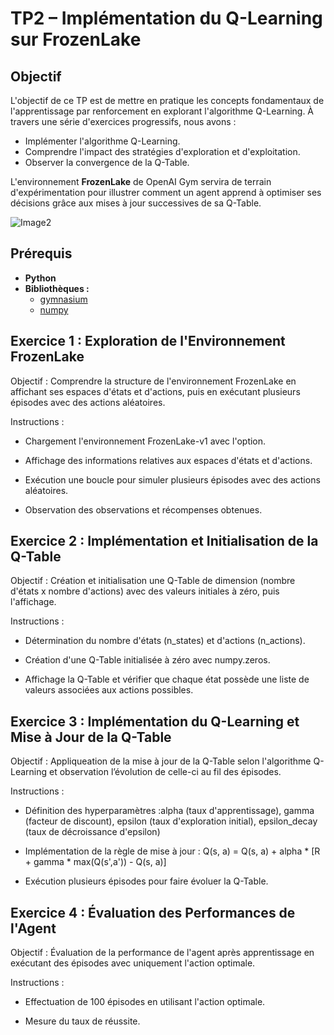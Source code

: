 # TP2 – Implémentation du Q-Learning sur FrozenLake

## Objectif

L'objectif de ce TP est de mettre en pratique les concepts fondamentaux de l'apprentissage par renforcement en explorant l'algorithme Q-Learning. À travers une série d'exercices progressifs, nous avons :

- Implémenter l'algorithme Q-Learning.
- Comprendre l'impact des stratégies d'exploration et d'exploitation.
- Observer la convergence de la Q-Table.
  
L'environnement **FrozenLake** de OpenAI Gym servira de terrain d'expérimentation pour illustrer comment un agent apprend à optimiser ses décisions grâce aux mises à jour successives de sa Q-Table.

![Image2](https://www.gymlibrary.dev/_images/frozen_lake.gif)

## Prérequis

- **Python** 
- **Bibliothèques :**
  - [gymnasium](https://www.gymlibrary.dev)  
  - [numpy](https://numpy.org)

## Exercice 1 : Exploration de l'Environnement FrozenLake
Objectif : Comprendre la structure de l'environnement FrozenLake en affichant ses espaces d'états et d'actions, puis en exécutant plusieurs épisodes avec des actions aléatoires.

Instructions :

- Chargement l'environnement FrozenLake-v1 avec l'option.

- Affichage des informations relatives aux espaces d'états et d'actions.

- Exécution une boucle pour simuler plusieurs épisodes avec des actions aléatoires.

- Observation des observations et récompenses obtenues.

## Exercice 2 : Implémentation et Initialisation de la Q-Table
Objectif : Création et initialisation une Q-Table de dimension (nombre d'états x nombre d'actions) avec des valeurs initiales à zéro, puis l'affichage.

Instructions :

- Détermination du nombre d'états (n_states) et d'actions (n_actions).

- Création d'une Q-Table initialisée à zéro avec numpy.zeros.

- Affichage la Q-Table et vérifier que chaque état possède une liste de valeurs associées aux actions possibles.

## Exercice 3 : Implémentation du Q-Learning et Mise à Jour de la Q-Table
Objectif : Appliqueation de la mise à jour de la Q-Table selon l'algorithme Q-Learning et observation l’évolution de celle-ci au fil des épisodes.

Instructions :

- Définition des hyperparamètres :alpha (taux d'apprentissage), gamma (facteur de discount), epsilon (taux d'exploration initial), epsilon_decay (taux de décroissance d'epsilon)

- Implémentation de la règle de mise à jour : Q(s, a) = Q(s, a) + alpha * [R + gamma * max(Q(s',a')) - Q(s, a)]
- Exécution plusieurs épisodes pour faire évoluer la Q-Table.

## Exercice 4 : Évaluation des Performances de l'Agent
Objectif : Évaluation de la performance de l'agent après apprentissage en exécutant des épisodes avec uniquement l'action optimale.

Instructions :

- Effectuation de  100 épisodes en utilisant l'action optimale.

- Mesure du taux de réussite.

